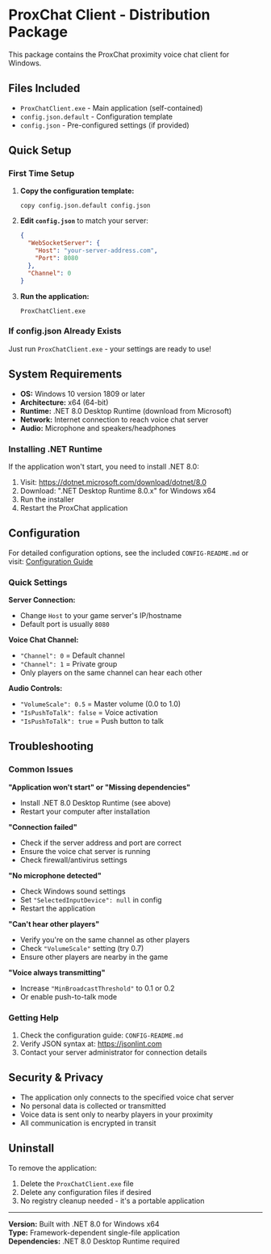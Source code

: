 # ProxChat Client - Distribution Package

This package contains the ProxChat proximity voice chat client for Windows.

## Files Included

- `ProxChatClient.exe` - Main application (self-contained)
- `config.json.default` - Configuration template
- `config.json` - Pre-configured settings (if provided)

## Quick Setup

### First Time Setup

1. **Copy the configuration template:**

   ```
   copy config.json.default config.json
   ```

2. **Edit `config.json`** to match your server:

   ```json
   {
     "WebSocketServer": {
       "Host": "your-server-address.com",
       "Port": 8080
     },
     "Channel": 0
   }
   ```

3. **Run the application:**
   ```
   ProxChatClient.exe
   ```

### If config.json Already Exists

Just run `ProxChatClient.exe` - your settings are ready to use!

## System Requirements

- **OS:** Windows 10 version 1809 or later
- **Architecture:** x64 (64-bit)
- **Runtime:** .NET 8.0 Desktop Runtime (download from Microsoft)
- **Network:** Internet connection to reach voice chat server
- **Audio:** Microphone and speakers/headphones

### Installing .NET Runtime

If the application won't start, you need to install .NET 8.0:

1. Visit: https://dotnet.microsoft.com/download/dotnet/8.0
2. Download: ".NET Desktop Runtime 8.0.x" for Windows x64
3. Run the installer
4. Restart the ProxChat application

## Configuration

For detailed configuration options, see the included `CONFIG-README.md` or visit:
[Configuration Guide](CONFIG-README.md)

### Quick Settings

**Server Connection:**

- Change `Host` to your game server's IP/hostname
- Default port is usually `8080`

**Voice Chat Channel:**

- `"Channel": 0` = Default channel
- `"Channel": 1` = Private group
- Only players on the same channel can hear each other

**Audio Controls:**

- `"VolumeScale": 0.5` = Master volume (0.0 to 1.0)
- `"IsPushToTalk": false` = Voice activation
- `"IsPushToTalk": true` = Push button to talk

## Troubleshooting

### Common Issues

**"Application won't start" or "Missing dependencies"**

- Install .NET 8.0 Desktop Runtime (see above)
- Restart your computer after installation

**"Connection failed"**

- Check if the server address and port are correct
- Ensure the voice chat server is running
- Check firewall/antivirus settings

**"No microphone detected"**

- Check Windows sound settings
- Set `"SelectedInputDevice": null` in config
- Restart the application

**"Can't hear other players"**

- Verify you're on the same channel as other players
- Check `"VolumeScale"` setting (try 0.7)
- Ensure other players are nearby in the game

**"Voice always transmitting"**

- Increase `"MinBroadcastThreshold"` to 0.1 or 0.2
- Or enable push-to-talk mode

### Getting Help

1. Check the configuration guide: `CONFIG-README.md`
2. Verify JSON syntax at: https://jsonlint.com
3. Contact your server administrator for connection details

## Security & Privacy

- The application only connects to the specified voice chat server
- No personal data is collected or transmitted
- Voice data is sent only to nearby players in your proximity
- All communication is encrypted in transit

## Uninstall

To remove the application:

1. Delete the `ProxChatClient.exe` file
2. Delete any configuration files if desired
3. No registry cleanup needed - it's a portable application

---

**Version:** Built with .NET 8.0 for Windows x64  
**Type:** Framework-dependent single-file application  
**Dependencies:** .NET 8.0 Desktop Runtime required
